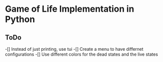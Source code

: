 # Game of Life Implementation in Python

## ToDo
-[] Instead of just printing, use tui
    -[] Create a menu to have differnet configurations
-[] Use different colors for the dead states and the live states
